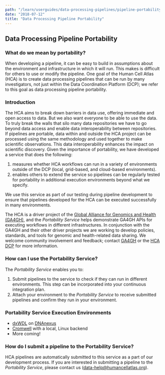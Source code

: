 ```yaml
---
path: "/learn/userguides/data-processing-pipelines/pipeline-portability"
date: "2018-07-12"
title: "Data Processing Pipeline Portability"
---
```


## Data Processing Pipeline Portability

### What do we mean by portability?

When developing a pipeline, it can be easy to build in assumptions about the environment and infrastructure in which it will run. This makes is difficult for others to use or modify the pipeline. One goal of the Human Cell Atlas (HCA) is to create data processing pipelines that can be run by many investigators, not just within the Data Coordination Platform (DCP); we refer to this goal as data processing pipeline portability.

### Introduction

The HCA aims to break down barriers in data use, offering immediate and open access to data. But we also want everyone to be able to use the data. To truly break the walls that silo many data repositories we have to go beyond data access and enable data interoperability between repositories. If pipelines are portable, data within and outside the HCA project can be processed using the same methodology and used together to make scientific observations. This data interoperability enhances the impact on scientific discovery.  Given the importance of portability, we have developed a service that does the following:

1. measures whether HCA workflows can run in a variety of environments outside of the DCP (local, grid-based, and cloud-based environments). 
2. enables others to extend the service so pipelines can be regularly tested for portability in additional execution environments beyond what we specify. 

We use this service as part of our testing during pipeline development to ensure that pipelines developed for the HCA can be executed successfully in many environments.

The HCA is a driver project of the [Global Alliance for Genomics and Health (GA4GH)](https://www.ga4gh.org/), and the *Portability Service* helps demonstrate GA4GH APIs for executing workflows in different infrastructures. In conjunction with the GA4GH and their other driver projects we are working to develop policies, standards, and tools for genomic and health-related data sharing. We welcome community involvement and feedback; contact [GA4GH](https://www.ga4gh.org/) or the [HCA DCP](mailto:data-help@humancellatlas.org) for more information.

### How can I use the Portability Service?

The *Portability Service* enables you to:
1. Submit pipelines to the service to check if they can run in different environments. This step can be incorporated into your continuous integration plan.
2. Attach your environment to the *Portability Service* to receive submitted pipelines and confirm they run in your environment.

### Portability Service Execution Environments
* [dxWDL](https://github.com/dnanexus/dxWDL) on [DNAnexus](https://www.dnanexus.com/)
* [Cromwell](https://github.com/broadinstitute/cromwell) with a local, Linux backend
* More coming!

### How do I submit a pipeline to the Portability Service?

HCA pipelines are automatically submitted to this service as a part of our development process. If you are interested in submitting a pipeline to the *Portability Service*, please contact us (data-help@humancellatlas.org).
